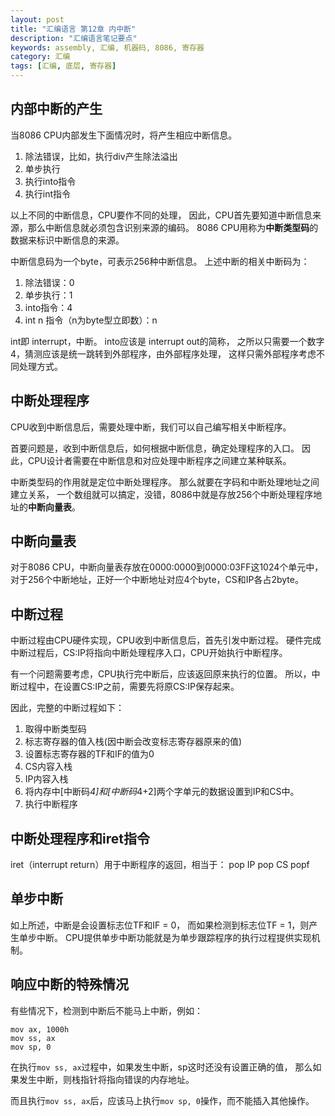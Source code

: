 ```yaml
---
layout: post
title: "汇编语言 第12章 内中断"
description: "汇编语言笔记要点"
keywords: assembly, 汇编, 机器码, 8086, 寄存器
category: 汇编
tags: [汇编, 底层, 寄存器]
---
```


## 内部中断的产生
当8086 CPU内部发生下面情况时，将产生相应中断信息。

1. 除法错误，比如，执行div产生除法溢出
2. 单步执行
3. 执行into指令
4. 执行int指令

以上不同的中断信息，CPU要作不同的处理，
因此，CPU首先要知道中断信息来源，那么中断信息就必须包含识别来源的编码。
8086 CPU用称为**中断类型码**的数据来标识中断信息的来源。

中断信息码为一个byte，可表示256种中断信息。
上述中断的相关中断码为：

1. 除法错误：0
2. 单步执行：1
3. into指令：4
4. int n 指令（n为byte型立即数）：n

int即 interrupt，中断。
into应该是 interrupt out的简称，
之所以只需要一个数字4，猜测应该是统一跳转到外部程序，由外部程序处理，
这样只需外部程序考虑不同处理方式。

## 中断处理程序
CPU收到中断信息后，需要处理中断，我们可以自己编写相关中断程序。

首要问题是，收到中断信息后，如何根据中断信息，确定处理程序的入口。
因此，CPU设计者需要在中断信息和对应处理中断程序之间建立某种联系。

中断类型码的作用就是定位中断处理程序。
那么就要在字码和中断处理地址之间建立关系，
一个数组就可以搞定，没错，8086中就是存放256个中断处理程序地址的**中断向量表**。

## 中断向量表
对于8086 CPU，中断向量表存放在0000:0000到0000:03FF这1024个单元中，
对于256个中断地址，正好一个中断地址对应4个byte，CS和IP各占2byte。

## 中断过程
中断过程由CPU硬件实现，CPU收到中断信息后，首先引发中断过程。
硬件完成中断过程后，CS:IP将指向中断处理程序入口，CPU开始执行中断程序。

有一个问题需要考虑，CPU执行完中断后，应该返回原来执行的位置。
所以，中断过程中，在设置CS:IP之前，需要先将原CS:IP保存起来。

因此，完整的中断过程如下：

1. 取得中断类型码
2. 标志寄存器的值入栈(因中断会改变标志寄存器原来的值)
3. 设置标志寄存器的TF和IF的值为0
4. CS内容入栈
5. IP内容入栈
6. 将内存中[中断码*4]和[中断码*4+2]两个字单元的数据设置到IP和CS中。
7. 执行中断程序

## 中断处理程序和iret指令
iret（interrupt return）用于中断程序的返回，相当于：
pop IP
pop CS
popf

## 单步中断
如上所述，中断是会设置标志位TF和IF = 0，
而如果检测到标志位TF = 1，则产生单步中断。
CPU提供单步中断功能就是为单步跟踪程序的执行过程提供实现机制。

## 响应中断的特殊情况
有些情况下，检测到中断后不能马上中断，例如：

    mov ax, 1000h
    mov ss, ax
    mov sp, 0

在执行`mov ss, ax`过程中，如果发生中断，sp这时还没有设置正确的值，
那么如果发生中断，则栈指针将指向错误的内存地址。

而且执行`mov ss, ax`后，应该马上执行`mov sp, 0`操作，而不能插入其他操作。

